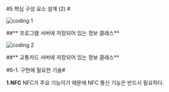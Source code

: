 #5.핵심 구성 요소 설계 (2) #

![coding 1](http://postfiles1.naver.net/20160619_96/friend2281_14663424865986eKae_JPEG/eee.jpg?type=w2 "Kwan") 

##** 프로그램 서버에 저장되어 있는 정보 클래스**

![coding 2](http://postfiles8.naver.net/20160619_55/friend2281_1466342486964f1lAp_JPEG/eee2.jpg?type=w2 "Kwan") 

##** 교통카드 서버에 저장되어 있는 정보 클래스**

#6-1. 구현에 필요한 기술#

**1.NFC**
NFC가 주요 기능이기 때문에 NFC 통신 기능은 반드시 필요하다.
